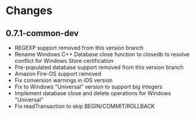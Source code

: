 # Changes

## 0.7.1-common-dev

- REGEXP support removed from this version branch
- Rename Windows C++ Database close function to closedb to resolve conflict for Windows Store certification
- Pre-populated database support removed from this version branch
- Amazon Fire-OS support removed
- Fix conversion warnings in iOS version
- Fix to Windows "Universal" version to support big integers
- Implement database close and delete operations for Windows "Universal"
- Fix readTransaction to skip BEGIN/COMMIT/ROLLBACK
